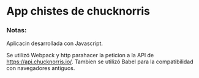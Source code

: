 # App chistes de chucknorris

### Notas:
Aplicacin desarrollada con Javascript.

Se utilizó Webpack y http parahacer la peticion a la API de https://api.chucknorris.io/.
Tambien se utilizó Babel para la compatibilidad con navegadores antiguos. 
